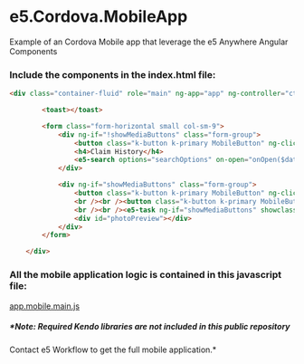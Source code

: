 # e5.Cordova.MobileApp
Example of an Cordova Mobile app that leverage the e5 Anywhere Angular Components

### Include the components in the index.html file:
```html
<div class="container-fluid" role="main" ng-app="app" ng-controller="ctrl">

        <toast></toast>

        <form class="form-horizontal small col-sm-9">
            <div ng-if="!showMediaButtons" class="form-group">
                <button class="k-button k-primary MobileButton" ng-click="onCreateWorkItem()"><span class="buttonIcon fa fa-chevron-circle-right"></span>Create New Claim</button>
                <h4>Claim History</h4>
                <e5-search options="searchOptions" on-open="onOpen($data)" on-attachment="onAttachment($data)"></e5-search>
            </div>

            <div ng-if="showMediaButtons" class="form-group">
                <button class="k-button k-primary MobileButton" ng-click="capturePhoto();"><span class="buttonIcon fa fa-camera-retro"></span><span class="buttonText">Take a Photo</span></button>
                <br /><br /><button class="k-button k-primary MobileButton" ng-click="getPhotoFromLibrary();"><span class="buttonIcon fa fa-paperclip"></span><span class="buttonText">Add Photo from Library</span></button>
                <br /><br /><e5-task ng-if="showMediaButtons" showclassification="false"></e5-task>
                <div id="photoPreview"></div>
            </div>
        </form>

    </div>
```

### All the mobile application logic is contained in this javascript file:
[app.mobile.main.js](../master/www/app.mobile.main.js)



##### *Note: Required Kendo libraries are not included in this public repository
Contact e5 Workflow to get the full mobile application.*


